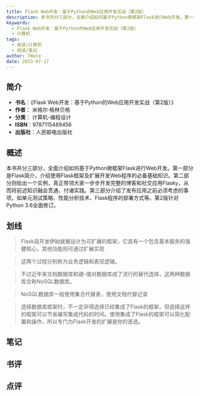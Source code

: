 ```yaml
---
title: Flask Web开发：基于Python的Web应用开发实战（第2版）
description: 本书共分三部分，全面介绍如何基于Python微框架Flask进行Web开发。第一部分是Flask简介，介绍使用Flask框架及扩展开发Web程序的必备基础知识。第二部分则给出一个实例，真正带领大家一步步开发完整的博客和社交应用Flasky，从而将前述知识融
keywords:
  - Flask Web开发：基于Python的Web应用开发实战（第2版）
  - 计算机
tags:
  - 阅读/计算机
  - 阅读/笔记
author: 7Wate
date: 2023-07-17
---
```


## 简介

- **书名**：《Flask Web开发：基于Python的Web应用开发实战（第2版）》
- **作者**： 米格尔·格林贝格
- **分类**： 计算机-编程设计
- **ISBN**：9787115489456
- **出版社**：人民邮电出版社

## 概述

本书共分三部分，全面介绍如何基于Python微框架Flask进行Web开发。第一部分是Flask简介，介绍使用Flask框架及扩展开发Web程序的必备基础知识。第二部分则给出一个实例，真正带领大家一步步开发完整的博客和社交应用Flasky，从而将前述知识融会贯通，付诸实践。第三部分介绍了发布应用之前必须考虑的事项，如单元测试策略、性能分析技术、Flask程序的部署方式等。第2版针对Python 3.6全面修订。

## 划线 
 

> Flask自开发伊始就被设计为可扩展的框架，它具有一个包含基本服务的强健核心，其他功能则可通过扩展实现 

> 这两个过程分别称为业务逻辑和表现逻辑。 

> 不过近年来文档数据库和键–值对数据库成了流行的替代选择，这两种数据库合称NoSQL数据库。 

> NoSQL数据库一般使用集合代替表，使用文档代替记录 

> 选择数据库框架时，不一定非得选择已经集成了Flask的框架，但选择这样的框架可以节省编写集成代码的时间。使用集成了Flask的框架可以简化配置和操作，所以专门为Flask开发的扩展是你的首选。

## 笔记


## 书评


## 点评
